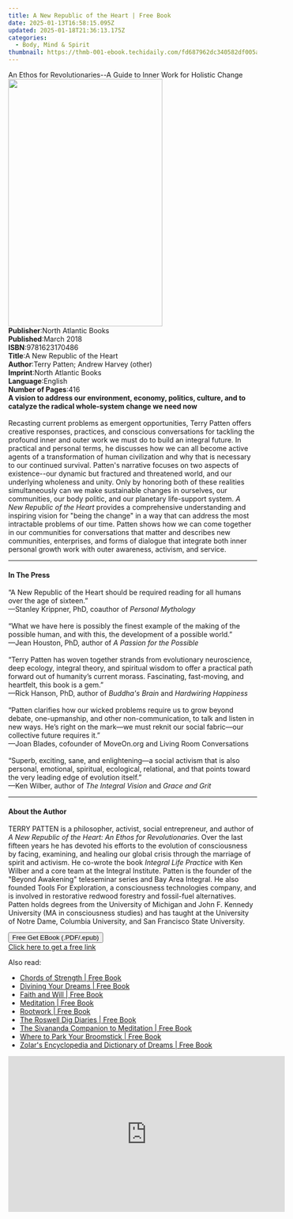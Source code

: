 ```yaml
---
title: A New Republic of the Heart | Free Book
date: 2025-01-13T16:58:15.095Z
updated: 2025-01-18T21:36:13.175Z
categories:
  - Body, Mind & Spirit
thumbnail: https://thmb-001-ebook.techidaily.com/fd687962dc340582df005ab9c9862d0873f93873c73c6ee9fec18478d2f94e5c.jpg
---
```

<main id="book-container">
  <div class="flex flex-col">
    <div class="book-brief flex-1 py-6 px-4 sm:p-6 md:py-10 md:px-8">
      <!-- brief-->
      <div class="book-brief-main">
        An Ethos for Revolutionaries--A Guide to Inner Work for Holistic Change
      </div>
    </div>
    <div
      class="book-meta-info flex-1 grid gap-4 col-start-1 col-end-3 row-start-1 sm:mb-6 sm:grid-cols-4 lg:gap-6 lg:col-start-2 lg:row-end-6 lg:row-span-6 lg:mb-0"
    >
      <div
        class="book-meta-info-left place-content-center mt-4 p-4 text-sm leading-6 col-start-2 col-span-2 dark:text-slate-400"
      >
        <img
          class="w-full h-500 object-cover rounded-lg sm:h-255 sm:col-span-2 lg:col-span-full"
          src="https://img-001-ebook.techidaily.com/adafef79a32f985c8c5abb19a58d39aaeac89de504185f331409c047cbe30e03.jpg"
          alt=""
          width="312"
          height="500"
        />
      </div>
      <div
        class="book-meta-info-right mt-2 col-start-1 row-start-2 col-span-3 self-center"
      >
        <!-- meta data  -->
        <div class="flex flex-col px-4 md:px-8">
          <div class="flex-1">
            <strong>Publisher</strong>:<span class="px-2"
              >North Atlantic Books</span
            >
          </div>
          <div class="flex-1">
            <strong>Published</strong>:<span class="px-2">March 2018</span>
          </div>
          <div class="flex-1">
            <strong>ISBN</strong>:<span class="px-2">9781623170486</span>
          </div>
          <div class="flex-1">
            <strong>Title</strong>:<span class="px-2"
              >A New Republic of the Heart</span
            >
          </div>
          <div class="flex-1">
            <strong>Author</strong>:<span class="px-2"
              >Terry Patten; Andrew Harvey (other)</span
            >
          </div>
          <div class="flex-1">
            <strong>Imprint</strong>:<span class="px-2"
              >North Atlantic Books</span
            >
          </div>
          <div class="flex-1">
            <strong>Language</strong>:<span class="px-2">English</span>
          </div>
          <div class="flex-1">
            <strong>Number of Pages</strong>:<span class="px-2">416</span>
          </div>
        </div>
      </div>
    </div>
    <div class="book-description flex-1 py-6 px-4 sm:p-6 md:py-10 md:px-8">
      <div class="book-description-main">
        <div accordion-content="" id="description">
          <b
            >A vision to address our environment, economy, politics, culture,
            and to catalyze the radical whole-system change we need now</b
          ><br /><br />Recasting current problems as emergent opportunities,
          Terry Patten offers creative responses, practices, and conscious
          conversations for tackling the profound inner and outer work we must
          do to build an integral future. In practical and personal terms, he
          discusses how we can all become active agents of a transformation of
          human civilization and why that is necessary to our continued
          survival. Patten's narrative focuses on two aspects of existence--our
          dynamic but fractured and threatened world, and our underlying
          wholeness and unity. Only by honoring both of these realities
          simultaneously can we make sustainable changes in ourselves, our
          communities, our body politic, and our planetary life-support system.
          <i>A New Republic of the Heart</i> provides a comprehensive
          understanding and inspiring vision for "being the change" in a way
          that can address the most intractable problems of our time. Patten
          shows how we can come together in our communities for conversations
          that matter and describes new communities, enterprises, and forms of
          dialogue that integrate both inner personal growth work with outer
          awareness, activism, and service.
        </div>
        <div class="accordion-fader"></div>
      </div>
    </div>
    <div class="book-excerpts flex-1 py-6 px-4 sm:p-6 md:py-10 md:px-8">
      <!-- excerpts-->
      <div class="book-excerpts-main">
        <hr />
        <h4 class="placeholder placeholder-heading">
          <span>In The Press</span>
        </h4>
        <p>
          “A New Republic of the Heart should be required reading for all humans
          over the age of sixteen.” <br />—Stanley Krippner, PhD, coauthor of
          <i>Personal Mythology</i><br />
          &nbsp;<br />
          “What we have here is possibly the finest example of the making of the
          possible human, and with this, the development of a possible
          world.”<br />
          —Jean Houston, PhD, author of <i>A Passion for the Possible</i><br />
          <b>&nbsp;</b><br />
          “Terry Patten has woven together strands from evolutionary
          neuroscience, deep ecology, integral theory, and spiritual wisdom to
          offer a practical path forward out of humanity’s current morass.
          Fascinating, fast-moving, and heartfelt, this book is a gem.”<br />
          —Rick Hanson, PhD, author of<i> Buddha's Brain</i> and
          <i>Hardwiring Happiness</i><br />
          &nbsp;<br />
          “Patten clarifies how our wicked problems require us to grow beyond
          debate, one-upmanship, and other non-communication, to talk and listen
          in new ways. He’s right on the mark—we must reknit our social
          fabric—our collective future requires it.” <br />
          —Joan Blades, cofounder of MoveOn.org and Living Room Conversations<br />
          &nbsp;<br />
          “Superb, exciting, sane, and enlightening—a social activism that is
          also personal, emotional, spiritual, ecological, relational, and that
          points toward the very leading edge of evolution itself.”<br />
          —Ken Wilber, author of <i>The Integral Vision </i>and<i>
            Grace and Grit
          </i>
        </p>
      </div>
    </div>
    <div class="book-about-author flex-1 py-6 px-4 sm:p-6 md:py-10 md:px-8">
      <!-- about author-->
      <div class="book-main-author-main">
        <hr />
        <h4 class="placeholder placeholder-heading">
          <span>About the Author</span>
        </h4>
        <p>
          TERRY PATTEN is a philosopher, activist, social entrepreneur, and
          author of
          <i>A New Republic of the Heart: An Ethos for Revolutionaries</i>. Over
          the last fifteen years he has devoted his efforts to the evolution of
          consciousness by facing, examining, and healing our global crisis
          through the marriage of spirit and activism. He co-wrote the book
          <i>Integral Life Practice </i>with Ken Wilber and a core team at the
          Integral Institute. Patten is the founder of the "Beyond Awakening"
          teleseminar series and Bay Area Integral. He also founded Tools For
          Exploration, a consciousness technologies company, and is involved in
          restorative redwood forestry and fossil-fuel alternatives. Patten
          holds degrees from the University of Michigan and John F. Kennedy
          University (MA in consciousness studies) and has taught at the
          University of Notre Dame, Columbia University, and San Francisco State
          University.
        </p>
      </div>
    </div>
    <div class="book-free-get flex-1 py-6 px-4 sm:p-6 md:py-10 md:px-8">
      <button
        id="btn-free-get"
        class="bg-blue-500 hover:bg-blue-700 text-white font-bold py-2 px-4 rounded"
      >
        Free Get EBook (.PDF/.epub)
      </button>
      <div id="countdown-display" class="px-2 text-lg mt-2"></div>
      <a
        id="free-link"
        class="hidden bg-blue-500 hover:bg-blue-700 text-white font-bold py-2 px-4 rounded"
        href="https://www.ebooks.com/en-us/book/2522145/a-new-republic-of-the-heart/terry-patten/"
        target="_blank"
        >Click here to get a free link</a
      >
    </div>
    <script>
      let countdownTime = 0;
      let countdownInterval = null;
      document
        .getElementById('btn-free-get')
        .addEventListener('click', startCountdown);
      function startCountdown() {
        countdownTime = new Date().getTime() + 60000 * 3;
        countdownInterval = setInterval(updateCountdown, 1000);
        document.getElementById('btn-free-get').disabled = true;
        document
          .getElementById('btn-free-get')
          .classList.add('bg-gray-500', 'cursor-not-allowed');
      }
      function updateCountdown() {
        let currentTime = new Date().getTime();
        let timeLeft = countdownTime - currentTime;
        let secondsLeft = Math.floor(timeLeft / 1000);
        document.getElementById('countdown-display').innerHTML =
          `Remaining time: ${secondsLeft} seconds.`;
        if (secondsLeft <= 0) {
          clearInterval(countdownInterval);
          document.getElementById('btn-free-get').classList.add('hidden');
          document.getElementById('free-link').classList.remove('hidden');
          document.getElementById('countdown-display').innerHTML = '';
        }
      }
    </script>
  </div>
</main>

<ins class="adsbygoogle"
      style="display:block"
      data-ad-client="ca-pub-7571918770474297"
      data-ad-slot="8358498916"
      data-ad-format="auto"
      data-full-width-responsive="true"></ins>
    

<span class="atpl-alsoreadstyle">Also read:</span>
<div><ul>
<li><a href="https://novels-ebooks.techidaily.com/539728-9781101434581-chords-of-strength/"><u>Chords of Strength | Free Book</u></a></li>
<li><a href="https://novels-ebooks.techidaily.com/542087-9781451603675-divining-your-dreams/"><u>Divining Your Dreams | Free Book</u></a></li>
<li><a href="https://novels-ebooks.techidaily.com/540207-9781101433034-faith-and-will/"><u>Faith and Will | Free Book</u></a></li>
<li><a href="https://novels-ebooks.techidaily.com/539818--meditation/"><u>Meditation | Free Book</u></a></li>
<li><a href="https://novels-ebooks.techidaily.com/541755-9781451603705-rootwork/"><u>Rootwork | Free Book</u></a></li>
<li><a href="https://novels-ebooks.techidaily.com/541838-9781439104491-the-roswell-dig-diaries/"><u>The Roswell Dig Diaries | Free Book</u></a></li>
<li><a href="https://novels-ebooks.techidaily.com/542016-9781451603866-the-sivananda-companion-to-meditation/"><u>The Sivananda Companion to Meditation | Free Book</u></a></li>
<li><a href="https://novels-ebooks.techidaily.com/541769-9781451603224-where-to-park-your-broomstick/"><u>Where to Park Your Broomstick | Free Book</u></a></li>
<li><a href="https://novels-ebooks.techidaily.com/542179-9781451603583-zolars-encyclopedia-and-dictionary-of-dreams/"><u>Zolar's Encyclopedia and Dictionary of Dreams | Free Book</u></a></li>
</ul></div>

<!-- affiliate ads begin -->
<iframe width="560" height="315" src="https://www.youtube.com/embed/YpnYKIrpgZQ?si=94zicAHp1CH-0oso" title="YouTube video player" frameborder="0" allow="accelerometer; autoplay; clipboard-write; encrypted-media; gyroscope; picture-in-picture; web-share" referrerpolicy="strict-origin-when-cross-origin" allowfullscreen></iframe>
<!-- affiliate ads end -->

